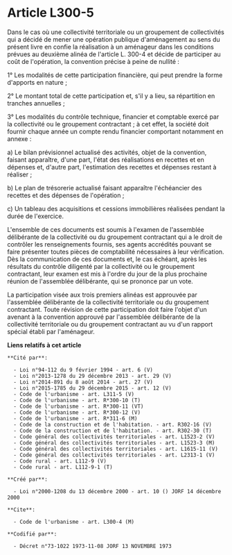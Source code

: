 # Article L300-5

Dans le cas où une collectivité territoriale ou un groupement de collectivités qui a décidé de mener une opération publique
d'aménagement au sens du présent livre en confie la réalisation à un aménageur dans les conditions prévues au deuxième alinéa
de l'article L. 300-4 et décide de participer au coût de l'opération, la convention précise à peine de nullité :

1° Les modalités de cette participation financière, qui peut prendre la forme d'apports en nature ;

2° Le montant total de cette participation et, s'il y a lieu, sa répartition en tranches annuelles ;

3° Les modalités du contrôle technique, financier et comptable exercé par la collectivité ou le groupement contractant ; à
cet effet, la société doit fournir chaque année un compte rendu financier comportant notamment en annexe :

a) Le bilan prévisionnel actualisé des activités, objet de la convention, faisant apparaître, d'une part, l'état des
réalisations en recettes et en dépenses et, d'autre part, l'estimation des recettes et dépenses restant à réaliser ;

b) Le plan de trésorerie actualisé faisant apparaître l'échéancier des recettes et des dépenses de l'opération ;

c) Un tableau des acquisitions et cessions immobilières réalisées pendant la durée de l'exercice.

L'ensemble de ces documents est soumis à l'examen de l'assemblée délibérante de la collectivité ou du groupement contractant
qui a le droit de contrôler les renseignements fournis, ses agents accrédités pouvant se faire présenter toutes pièces de
comptabilité nécessaires à leur vérification. Dès la communication de ces documents et, le cas échéant, après les résultats
du contrôle diligenté par la collectivité ou le groupement contractant, leur examen est mis à l'ordre du jour de la plus
prochaine réunion de l'assemblée délibérante, qui se prononce par un vote.

La participation visée aux trois premiers alinéas est approuvée par l'assemblée délibérante de la collectivité territoriale
ou du groupement contractant. Toute révision de cette participation doit faire l'objet d'un avenant à la convention approuvé
par l'assemblée délibérante de la collectivité territoriale ou du groupement contractant au vu d'un rapport spécial établi
par l'aménageur.

**Liens relatifs à cet article**

	**Cité par**:

	  - Loi n°94-112 du 9 février 1994 - art. 6 (V)
	  - Loi n°2013-1278 du 29 décembre 2013 - art. 29 (V)
	  - Loi n°2014-891 du 8 août 2014 - art. 27 (V)
	  - Loi n°2015-1785 du 29 décembre 2015 - art. 12 (V)
	  - Code de l'urbanisme - art. L311-5 (V)
	  - Code de l'urbanisme - art. R*300-10 (T)
	  - Code de l'urbanisme - art. R*300-11 (VT)
	  - Code de l'urbanisme - art. R*300-12 (V)
	  - Code de l'urbanisme - art. R*311-6 (M)
	  - Code de la construction et de l'habitation. - art. R302-16 (V)
	  - Code de la construction et de l'habitation. - art. R302-30 (T)
	  - Code général des collectivités territoriales - art. L1523-2 (V)
	  - Code général des collectivités territoriales - art. L1523-3 (M)
	  - Code général des collectivités territoriales - art. L1615-11 (V)
	  - Code général des collectivités territoriales - art. L2313-1 (V)
	  - Code rural - art. L112-9 (V)
	  - Code rural - art. L112-9-1 (T)

	**Créé par**:

	  - Loi n°2000-1208 du 13 décembre 2000 - art. 10 () JORF 14 décembre 2000

	**Cite**:

	  - Code de l'urbanisme - art. L300-4 (M)

	**Codifié par**:

	  - Décret n°73-1022 1973-11-08 JORF 13 NOVEMBRE 1973

